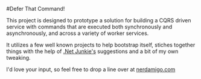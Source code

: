 #Defer That Command!

This project is designed to prototype a solution for building a CQRS driven service with commands that are executed both synchronously and asynchronously, and across a variety of worker services.

It utilizes a few well known projects to help bootstrap itself, stiches together things with the help of [.Net Junkie's](https://www.cuttingedge.it/blogs/steven/index.php) suggestions and a bit of my own tweaking.

I'd love your input, so feel free to drop a line over at [nerdamigo.com](https://nerdamigo.com)